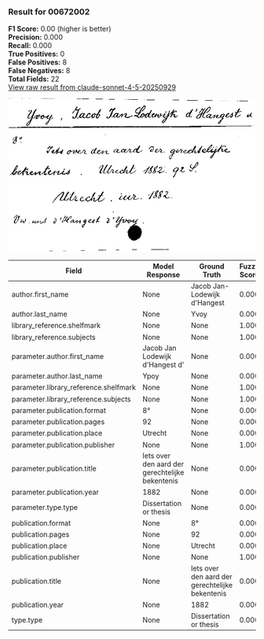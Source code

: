 ### Result for 00672002
**F1 Score:** 0.00 (higher is better)<br>**Precision:** 0.000<br>**Recall:** 0.000<br>**True Positives:** 0<br>**False Positives:** 8<br>**False Negatives:** 8<br>**Total Fields:** 22<br>[View raw result from claude-sonnet-4-5-20250929](https://github.com/RISE-UNIBAS/humanities_data_benchmark/blob/main/results/2025-09-30/T0230/request_T0230_00672002.json)

<img src="https://github.com/RISE-UNIBAS/humanities_data_benchmark/blob/main/benchmarks/zettelkatalog/images/00672002.jpg?raw=true" alt="00672002" width="600px">

| Field | Model Response | Ground Truth | Fuzzy Score | Match |
|-------|----------------|--------------|-------------|-------|
| author.first_name | None | Jacob Jan-Lodewijk d'Hangest | 0.000 | ❌ |
| author.last_name | None | Yvoy | 0.000 | ❌ |
| library_reference.shelfmark | None | None | 1.000 | ✅ |
| library_reference.subjects | None | None | 1.000 | ✅ |
| parameter.author.first_name | Jacob Jan Lodewijk d'Hangest d' | None | 0.000 | ❌ |
| parameter.author.last_name | Ypoy | None | 0.000 | ❌ |
| parameter.library_reference.shelfmark | None | None | 1.000 | ✅ |
| parameter.library_reference.subjects | None | None | 1.000 | ✅ |
| parameter.publication.format | 8° | None | 0.000 | ❌ |
| parameter.publication.pages | 92 | None | 0.000 | ❌ |
| parameter.publication.place | Utrecht | None | 0.000 | ❌ |
| parameter.publication.publisher | None | None | 1.000 | ✅ |
| parameter.publication.title | Iets over den aard der gerechtelijke bekentenis | None | 0.000 | ❌ |
| parameter.publication.year | 1882 | None | 0.000 | ❌ |
| parameter.type.type | Dissertation or thesis | None | 0.000 | ❌ |
| publication.format | None | 8° | 0.000 | ❌ |
| publication.pages | None | 92 | 0.000 | ❌ |
| publication.place | None | Utrecht | 0.000 | ❌ |
| publication.publisher | None | None | 1.000 | ✅ |
| publication.title | None | Iets over den aard der gerechtelijke bekentenis | 0.000 | ❌ |
| publication.year | None | 1882 | 0.000 | ❌ |
| type.type | None | Dissertation or thesis | 0.000 | ❌ |
